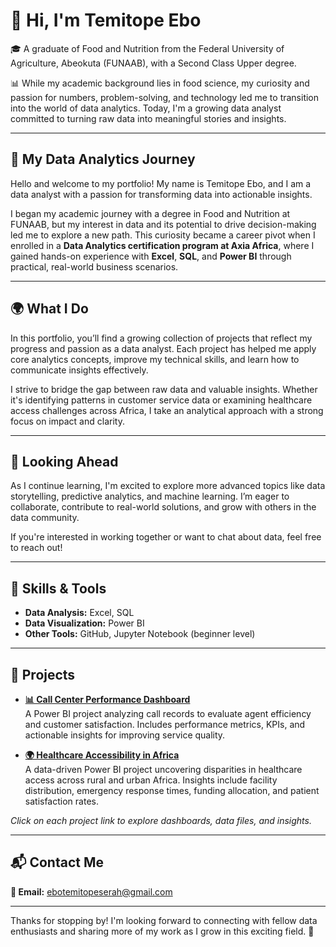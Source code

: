 # 👋 Hi, I'm Temitope Ebo

🎓 A graduate of Food and Nutrition from the Federal University of Agriculture, Abeokuta (FUNAAB), with a Second Class Upper degree.

📊 While my academic background lies in food science, my curiosity and passion for numbers, problem-solving, and technology led me to transition into the world of data analytics. Today, I'm a growing data analyst committed to turning raw data into meaningful stories and insights.

---

## 🌱 My Data Analytics Journey

Hello and welcome to my portfolio! My name is Temitope Ebo, and I am a data analyst with a passion for transforming data into actionable insights.

I began my academic journey with a degree in Food and Nutrition at FUNAAB, but my interest in data and its potential to drive decision-making led me to explore a new path. This curiosity became a career pivot when I enrolled in a **Data Analytics certification program at Axia Africa**, where I gained hands-on experience with **Excel**, **SQL**, and **Power BI** through practical, real-world business scenarios.

---

## 🌍 What I Do

In this portfolio, you’ll find a growing collection of projects that reflect my progress and passion as a data analyst. Each project has helped me apply core analytics concepts, improve my technical skills, and learn how to communicate insights effectively.

I strive to bridge the gap between raw data and valuable insights. Whether it's identifying patterns in customer service data or examining healthcare access challenges across Africa, I take an analytical approach with a strong focus on impact and clarity.

---

## 🚀 Looking Ahead

As I continue learning, I'm excited to explore more advanced topics like data storytelling, predictive analytics, and machine learning. I’m eager to collaborate, contribute to real-world solutions, and grow with others in the data community.

If you're interested in working together or want to chat about data, feel free to reach out!

---

## 🧠 Skills & Tools

- **Data Analysis:** Excel, SQL  
- **Data Visualization:** Power BI  
- **Other Tools:** GitHub, Jupyter Notebook (beginner level)

---

## 💼 Projects

- **[📊 Call Center Performance Dashboard](https://github.com/temilyst/Call-center-performance)**  
  A Power BI project analyzing call records to evaluate agent efficiency and customer satisfaction. Includes performance metrics, KPIs, and actionable insights for improving service quality.

- **[🌍 Healthcare Accessibility in Africa](https://github.com/temilyst/Africa-HeaithCare-Accessibility-Project)**  
  A data-driven Power BI project uncovering disparities in healthcare access across rural and urban Africa. Insights include facility distribution, emergency response times, funding allocation, and patient satisfaction rates.

*Click on each project link to explore dashboards, data files, and insights.*

---

## 📬 Contact Me

**📧 Email:** [ebotemitopeserah@gmail.com](mailto:ebotemitopeserah@gmail.com)  

---

Thanks for stopping by! I'm looking forward to connecting with fellow data enthusiasts and sharing more of my work as I grow in this exciting field. 🚀
